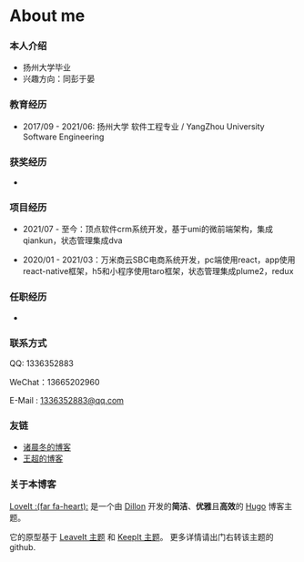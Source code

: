# About me


### 本人介绍

* 扬州大学毕业
* 兴趣方向：同彭于晏

### 教育经历

* 2017/09 - 2021/06: 扬州大学 软件工程专业 / YangZhou University Software Engineering

### 获奖经历

*

### 项目经历

- 2021/07 - 至今：顶点软件crm系统开发，基于umi的微前端架构，集成qiankun，状态管理集成dva

* 2020/01 - 2021/03：万米商云SBC电商系统开发，pc端使用react，app使用react-native框架，h5和小程序使用taro框架，状态管理集成plume2，redux

### 任职经历

*

### 联系方式

QQ: 1336352883

WeChat：13665202960

E-Mail : 1336352883@qq.com

### 友链

* [诸晨冬的博客](https://www.chendongzhu.top/)
* [王超的博客](https://chano-0525.github.io/)

### 关于本博客

[LoveIt :(far fa-heart):](https://github.com/dillonzq/LoveIt) 是一个由 [Dillon](https://dillonzq.com) 开发的**简洁**、**优雅**且**高效**的 [Hugo](https://gohugo.io/) 博客主题。

它的原型基于 [LeaveIt 主题](https://github.com/liuzc/LeaveIt/) 和 [KeepIt 主题](https://github.com/liuzc/LeaveIt/)。
更多详情请出门右转该主题的github.
